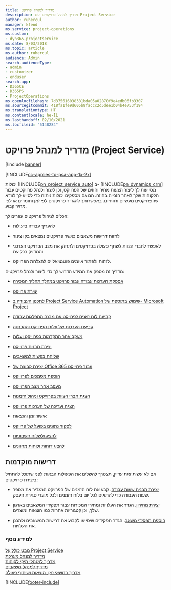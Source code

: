 ```yaml
---
title: מדריך למנהל פרויקט
description: מדריך לניהול פרויקטים עם Project Service
author: ruhercul
manager: kfend
ms.service: project-operations
ms.custom:
- dyn365-projectservice
ms.date: 8/03/2018
ms.topic: article
ms.author: ruhercul
audience: Admin
search.audienceType:
- admin
- customizer
- enduser
search.app:
- D365CE
- D365PS
- ProjectOperations
ms.openlocfilehash: 7d375616038381bda05a02870f9e4edb06fb3307
ms.sourcegitcommit: 418fa1fe9d605b8faccc2d5dee1b04b4e753f194
ms.translationtype: HT
ms.contentlocale: he-IL
ms.lasthandoff: 02/10/2021
ms.locfileid: "5148284"
---
```

# <a name="project-manager-guide-project-service"></a>מדריך למנהל פרויקט (Project Service)

[!include [banner](../includes/psa-now-project-operations.md)]

[!INCLUDE[cc-applies-to-psa-app-1x-2x](../includes/cc-applies-to-psa-app-1x-2x.md)]

יכולות [!INCLUDE[pn_project_service_auto](../includes/pn-project-service-auto.md)] ב- [!INCLUDE[pn_dynamics_crm](../includes/pn-dynamics-crm.md)] מסייעות לך ליצור הצעות מחיר וחוזים של הפרויקט, וכן ליצור ולנהל פרויקטים עבור הלקוחות שלך לאחר הזכייה בחוזה. הם גם מספקים יכולות ניתוח כדי לסייע לך לוודא שהפרויקטים מעשיים ורווחיים. באפשרותך להגדיר פרויקטים לפי זמן וחומרים או לפי מחיר קבוע.  
  
 הכלים לניהול פרויקטים עוזרים לך:  
  
-   להעריך עבודה ביעילות  
  
-   לחזות דרישות משאבים כאשר פרויקטים נמצאים בקו צינור  
  
-   לאפשר לחברי הצוות לשתף פעולה בפרויקטים ולתחזק את מצב הפרויקט העדכני והמדויק בכל עת  
  
-   לזהות ולפתור איומים פוטנציאליים להצלחת הפרויקט.  
  
מדריך זה מספק את המידע הדרוש לך כדי ליצור ולנהל פרויקטים:  
  
-   [אספקת הערכות עבודה עבור פרויקט במהלך תהליך המכירה](../psa/provide-estimates-project-during-sales-process.md)  
  
-   [יצירת פרויקט](../psa/create-project.md)  
  
-   [שימוש בתוספת של ‏‫Project Service Automation‬ לתכנון העבודה ב- Microsoft Project](../psa/add-plan-work-microsoft-project.md)  
  
-   [קביעת לוח זמנים לפרויקט עם מבנה התפלגות עבודה](../psa/schedule-project-work-breakdown-structure.md)  
  
-   [‏‫‏‫קביעת הערכות של עלות הפרויקט וההכנסה](../psa/determine-project-cost-revenue-estimates.md)  
  
-   [מעקב אחר התקדמות בפרוייקט ועלות](../psa/track-project-progress-cost.md)  
  
-   [יצירת תבנית פרוייקט](../psa/create-project-template.md)  
  
-   [שליחת בקשות למשאבים](../psa/submit-resource-requests.md)  
  
-   [יצירת קבוצה של Office 365 עבור פרוייקט](../psa/create-office-365-group-project.md)  
  
-   [‏‫הוספת מסמכים לפרוייקט](../psa/add-documents-project.md)  
  
-   [‏‫מעקב אחר מצב הפרוייקט](../psa/track-project-status.md)  
  
-   [הצגת חברי הצוות בפרוייקט וניהול הזמנות](../psa/view-project-team-members-manage-bookings.md)  
  
-   [הצגה ועריכה של הערכות פרוייקט](../psa/view-edit-project-estimates.md)  
  
-   [אישור זמן והוצאות](../psa/approve-time-expenses.md)  
  
-   [לסקור נתונים בפועל של פרויקט](../psa/review-project-actuals.md)  
  
-   [להציג ולשלוח חשבוניות](../psa/view-send-invoices.md)  
  
-   [להציג דוחות ולוחות מחוונים](../psa/view-dashboards-reports.md)  
  
## <a name="prerequisites"></a>דרישות מוקדמות  
 אם לא עשית זאת עדיין, תצטרך להשלים את הפעולות הבאות לפני שתוכל להתחיל ביצירת פרויקטים:  
  
-   [יצירת תבנית שעות עבודה](../psa/create-work-hours-template.md). קבע את לוח הזמנים של הפרויקט המגדיר את מספר שעות העבודה כדי להתאים לכל יום בלוח הזמנים ולכל מועדי סגירת העסק.  
  
-   [יצירת מחירון](../psa/create-price-list.md). הגדר את העלויות ומחירי המכירות עבור תפקידי המשאבים בארגון שלך, וכן קטגוריות אחרות כמו הוצאות ומוצרים.  
  
-   [הוספת תפקידי משאב](../psa/add-resource-roles.md). הגדר תפקידים שיסייעו לקבוע את דרישות המשאבים ולתכנן את העלויות.  
  
### <a name="see-also"></a>למידע נוסף  
 [מבט כולל על Project Service](../psa/overview.md)   
 [מדריך למנהל מערכת](../psa/admin-guide.md)   
 [מדריך למנהלי תיקי לקוחות](../psa/account-manager-guide.md)   
 [מדריך למנהל משאבים](../psa/resource-manager-guide.md)   
 [‏‫מדריך בנושאי זמן, הוצאות ושיתוף פעולה](../psa/time-expense-collaboration-guide.md)



[!INCLUDE[footer-include](../includes/footer-banner.md)]